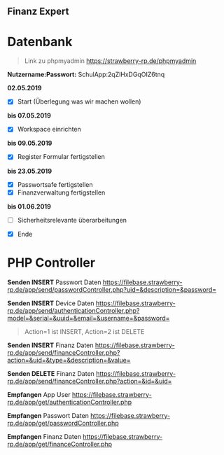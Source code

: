 ## Finanz Expert

# Datenbank

> Link zu phpmyadmin https://strawberry-rp.de/phpmyadmin

**Nutzername:Passwort:** SchulApp:2qZlHxDGqOIZ6tnq

**02.05.2019** 
- [x] Start (Überlegung was wir machen wollen)

**bis 07.05.2019** 
- [x] Workspace einrichten

**bis 09.05.2019**
- [x] Register Formular fertigstellen

**bis 23.05.2019**
- [x] Passwortsafe fertigstellen
- [x] Finanzverwaltung fertigstellen

**bis 01.06.2019**
- [ ] Sicherheitsrelevante überarbeitungen
- [x] Ende



# PHP Controller

**Senden INSERT** Passwort Daten https://filebase.strawberry-rp.de/app/send/passwordController.php?uid=&description=&password=


**Senden INSERT** Device Daten https://filebase.strawberry-rp.de/app/send/authenticationController.php?model=&serial=&uuid=&email=&username=&password=


> Action=1 ist INSERT, Action=2 ist DELETE


**Senden INSERT** Finanz Daten https://filebase.strawberry-rp.de/app/send/financeController.php?action=&uid=&type=&description=&value=

**Senden DELETE** Finanz Daten https://filebase.strawberry-rp.de/app/send/financeController.php?action=&id=&uid=


**Empfangen** App User https://filebase.strawberry-rp.de/app/get/authenticationController.php


**Empfangen** Passwort Daten https://filebase.strawberry-rp.de/app/get/passwordController.php


**Empfangen** Finanz Daten https://filebase.strawberry-rp.de/app/get/financeController.php
